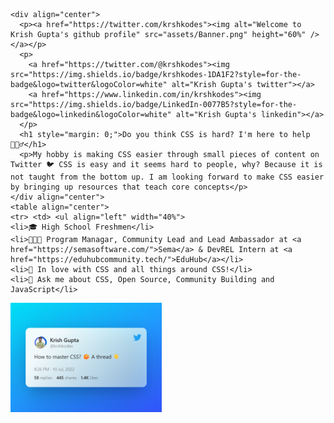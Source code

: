     <div align="center">
      <p><a href="https://twitter.com/krshkodes"><img alt="Welcome to Krish Gupta's github profile" src="assets/Banner.png" height="60%" /></a></p>
      <p>
        <a href="https://twitter.com/@krshkodes"><img src="https://img.shields.io/badge/krshkodes-1DA1F2?style=for-the-badge&logo=twitter&logoColor=white" alt="Krish Gupta's twitter"></a>
        <a href="https://www.linkedin.com/in/krshkodes"><img src="https://img.shields.io/badge/LinkedIn-0077B5?style=for-the-badge&logo=linkedin&logoColor=white" alt="Krish Gupta's linkedin"></a>
      </p>
      <h1 style="margin: 0;">Do you think CSS is hard? I'm here to help 🙋🏻‍♂️</h1>
      <p>My hobby is making CSS easier through small pieces of content on Twitter 🐦 CSS is easy and it seems hard to people, why? Because it is not taught from the bottom up. I am looking forward to make CSS easier by bringing up resources that teach core concepts</p>
    </div align="center">
    <table align="center">
    <tr> <td> <ul align="left" width="40%">
    <li>🎓 High School Freshmen</li>
    <li>👨🏻‍💻 Program Managar, Community Lead and Lead Ambassador at <a href="https://semasoftware.com/">Sema</a> & DevREL Intern at <a href="https://eduhubcommunity.tech/">EduHub</a></li>
    <li>💖 In love with CSS and all things around CSS!</li>
    <li>💭 Ask me about CSS, Open Source, Community Building and JavaScript</li>
  </ul> </td> </tr>
  <tr> <td> <a align="right" href="https://twitter.com/krshkodes/status/1546146271089422336"><img alt="Twitter Thread on resources to Learn and Master CSS from its core" width="48%" src="assets/Hero.png" /></a> </td> </tr>
</table>
